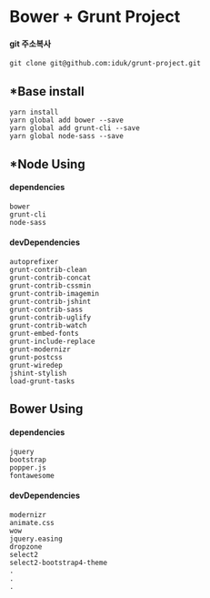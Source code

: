 # Bower + Grunt Project
#### git 주소복사

	git clone git@github.com:iduk/grunt-project.git


## *Base install
	yarn install
	yarn global add bower --save
	yarn global add grunt-cli --save
	yarn global node-sass --save


## *Node Using
#### dependencies
	bower
	grunt-cli
	node-sass
#### devDependencies
	autoprefixer
	grunt-contrib-clean
	grunt-contrib-concat
	grunt-contrib-cssmin
	grunt-contrib-imagemin
	grunt-contrib-jshint
	grunt-contrib-sass
	grunt-contrib-uglify
	grunt-contrib-watch
	grunt-embed-fonts
	grunt-include-replace
	grunt-modernizr
	grunt-postcss
	grunt-wiredep
	jshint-stylish
	load-grunt-tasks


## Bower Using
#### dependencies
	jquery
	bootstrap
	popper.js
	fontawesome
#### devDependencies
	modernizr
	animate.css
	wow
	jquery.easing
	dropzone
	select2
	select2-bootstrap4-theme
	.
	.
	.